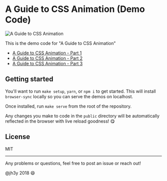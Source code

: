 # A Guide to CSS Animation (Demo Code)

![A Guide to CSS Animation](https://cdn-images-1.medium.com/max/800/1*YMIFMQyYdSkmGAus_VZiPw.gif)

This is the demo code for "A Guide to CSS Animation"

* [A Guide to CSS Animation - Part 1](https://medium.com/@jh3y/a-guide-to-css-animation-part-1-8777f5beb1f8)
* [A Guide to CSS Animation - Part 2](https://medium.com/@jh3y/a-guide-to-css-animation-part-2-2cd422f78567)
* [A Guide to CSS Animation - Part 3](https://medium.com/@jh3y/a-guide-to-css-animation-part-3-2e497110119)

## Getting started
You'll want to run `make setup`, `yarn`, or `npm i` to get started. This will install `browser-sync` locally so you can serve the demos on localhost.

Once installed, run `make serve` from the root of the repository.

Any changes you make to code in the `public` directory will be automatically reflected in the browser with live reload goodness! 😋

## License
MIT

---

Any problems or questions, feel free to post an issue or reach out!

@jh3y 2018 :smile:
